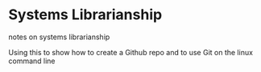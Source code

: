 # Systems Librarianship
notes on systems librarianship

Using this to show how to create a Github repo and to use Git on the linux command line
